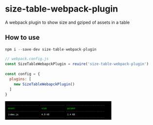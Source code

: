 # size-table-webpack-plugin
A webpack plugin to show size and gziped of assets in a table


## How to use

```js
npm i --save-dev size-table-webpack-plugin
```

```js
// webpack.config.js
const SizeTableWebapckPlugin = reuire('size-table-webpack-plugin')

const config = {
  plugins: [
    new SizeTableWebapckPlugin()
  ]
}
```

<img  width="350" align="center" src="./screenshot.png" />
